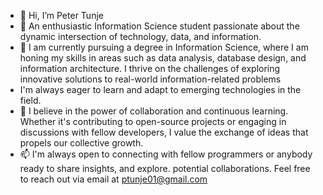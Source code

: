 - 👋 Hi, I’m Peter Tunje 
- 👀 An enthusiastic Information Science student passionate about the dynamic intersection of technology, data, and information.
- 🌱 I am currently pursuing a degree in Information Science, where I am honing my skills in areas such as data analysis, database design, and information architecture. I thrive on the challenges of exploring innovative solutions to real-world information-related problems
- I'm always eager to learn and adapt to emerging technologies in the field.
- 💞️ I believe in the power of collaboration and continuous learning. Whether it's contributing to open-source projects or engaging in discussions with fellow developers, I value the exchange of ideas that propels our collective growth.
- 📫 I'm always open to connecting with fellow programmers or anybody ready to share insights, and explore. potential collaborations. Feel free to reach out via email at
  ptunje01@gmail.com

<!---
Ptunje01/Ptunje01 is a ✨ special ✨ repository because its `README.md` (this file) appears on your GitHub profile.
You can click the Preview link to take a look at your changes.
--->
